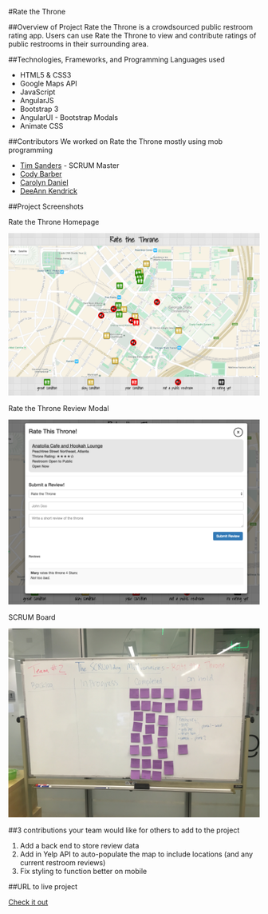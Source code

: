 #Rate the Throne

##Overview of Project
Rate the Throne is a crowdsourced public restroom rating app. Users can use Rate the Throne to view and contribute ratings of public restrooms in their surrounding area.


##Technologies, Frameworks, and Programming Languages used
* HTML5 & CSS3
* Google Maps API
* JavaScript
* AngularJS
* Bootstrap 3
* AngularUI - Bootstrap Modals
* Animate CSS


##Contributors
We worked on Rate the Throne mostly using mob programming
* [Tim Sanders](https://github.com/tsanders30004) - SCRUM Master
* [Cody Barber](https://github.com/codybarber)
* [Carolyn Daniel](https://github.com/csdaniel17)
* [DeeAnn Kendrick](https://github.com/dkendrick25)



##Project Screenshots


Rate the Throne Homepage

![Rate the Throne](images/rateTheThroneMainPage.png)


Rate the Throne Review Modal

![Rate the Throne](images/modalScreenShot.png)


SCRUM Board

![Rate the Throne](images/SCRUMboard.jpg)

##3 contributions your team would like for others to add to the project
1. Add a back end to store review data
2. Add in Yelp API to auto-populate the map to include locations (and any current restroom reviews)
3. Fix styling to function better on mobile


##URL to live project

[Check it out](http://ratethethrone.surge.sh/)
